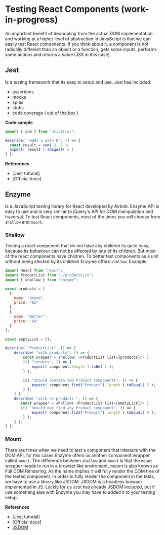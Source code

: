 # Testing React Components (work-in-progress)
An important benefit of decoupling from the actual DOM implementation and working at a higher level of abstraction in JavaScript is that we can easily test React components. If you think about it, a component is not radically different than an object or a function, gets some inputs, performs some actions and returns a value (JSX in this case). 

## Jest
Is a testing framework that its easy to setup and use.
Jest has included:
* assertions
* mocks
* spies
* stubs
* code coverage ( out of the box )

**Code sample**
```javascript
import { sum } from "utilities";

describe( "adds a with b", () => {
  const result = sum( 2, 3 );
  expect( result ).toEqual( 5 )
} );
```

**References**
* [Jest tutorial]
* [Official docs]

## Enzyme
Is a JavaScript testing library for React developed by Airbnb. Enzyme API is easy to use and is very similar to jQuery's API for DOM manipulation and traversal.
To test React components, most of the times you will choose from `shallow` and `mount`.

### Shallow
Testing a react component that do not have any children its quite easy, because its behaviour can not be affected by one of its children. But most of the react components have children. To better test components as a unit without being afected by its children Enzyme offers `shallow`.
Example
```javascript
import React from "react";
import ProductList from "./productList";
import { shallow } from "enzyme";

const products = [
  {
    name: "Bread",
    price: "$2"
  },
  {
    name: "Butter",
    price: "$4"
  }
];

const emptyList = [];

describe( "ProductList", () => {
    describe( "with products", () => {
        const wrapper = shallow( <ProductList list={products}/> );
        it( "renders", () => {
            expect( component.length ).toBe( 1 );
        } );

        it( "should contain two Product components", () => {
            expect( component.find("Product").length ).toEqual( 2 );
        } );
    } );
    describe( "with no products ", () => {
       const wrapper = shallow( <ProductList list={emptyList}/> );
       it( "should not find any Product component", () => {
            expect( component.find("Product").length ).toEqual( 0 );
        } );
    } );
} );
```

### Mount
There are times when we need to test a component that interacts with the DOM API, for this cases Enzyme offers us another component wrapper called `mount`. The difference between `shallow` and `mount` is that the `mount` wrapper needs to run in a browser like enviroment, mount is also known as Full DOM Rendering. As the name implies it will fully render the DOM tree of the tested component. In order to fully render the component in the tests, we have to use a library like JSDOM. JSDOM is a headless browser implemented in JS.
Luckly for us Jest has already JSDOM included, but if use something else with Enzyme you may have to added it to your testing setup.


**References**
* [Jest tutorial]
* [Official docs]
* [JSDOM](https://github.com/jsdom/jsdom)
